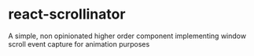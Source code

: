 # react-scrollinator
A simple, non opinionated higher order component implementing window scroll event capture for animation purposes
